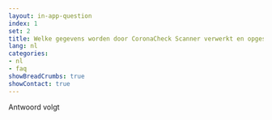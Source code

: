 ```yaml
---
layout: in-app-question
index: 1
set: 2
title: Welke gegevens worden door CoronaCheck Scanner verwerkt en opgeslagen?
lang: nl
categories:
- nl
- faq
showBreadCrumbs: true
showContact: true
---
```

Antwoord volgt
